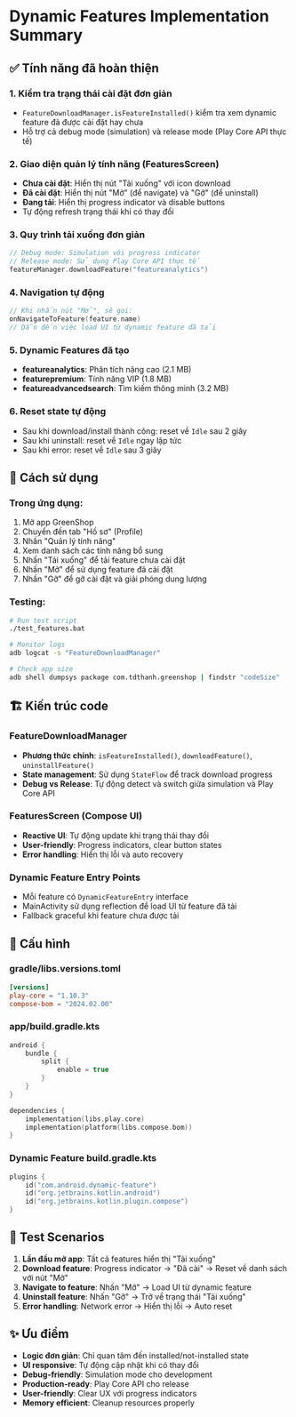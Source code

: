 # Dynamic Features Implementation Summary

## ✅ Tính năng đã hoàn thiện

### 1. **Kiểm tra trạng thái cài đặt đơn giản**
- `FeatureDownloadManager.isFeatureInstalled()` kiểm tra xem dynamic feature đã được cài đặt hay chưa
- Hỗ trợ cả debug mode (simulation) và release mode (Play Core API thực tế)

### 2. **Giao diện quản lý tính năng (FeaturesScreen)**
- **Chưa cài đặt**: Hiển thị nút "Tải xuống" với icon download
- **Đã cài đặt**: Hiển thị nút "Mở" (để navigate) và "Gỡ" (để uninstall)
- **Đang tải**: Hiển thị progress indicator và disable buttons
- Tự động refresh trạng thái khi có thay đổi

### 3. **Quy trình tải xuống đơn giản**
```kotlin
// Debug mode: Simulation với progress indicator
// Release mode: Sử dụng Play Core API thực tế
featureManager.downloadFeature("featureanalytics")
```

### 4. **Navigation tự động**
```kotlin
// Khi nhấn nút "Mở", sẽ gọi:
onNavigateToFeature(feature.name)
// Dẫn đến việc load UI từ dynamic feature đã tải
```

### 5. **Dynamic Features đã tạo**
- **featureanalytics**: Phân tích nâng cao (2.1 MB)
- **featurepremium**: Tính năng VIP (1.8 MB) 
- **featureadvancedsearch**: Tìm kiếm thông minh (3.2 MB)

### 6. **Reset state tự động**
- Sau khi download/install thành công: reset về `Idle` sau 2 giây
- Sau khi uninstall: reset về `Idle` ngay lập tức
- Sau khi error: reset về `Idle` sau 3 giây

## 🎯 Cách sử dụng

### Trong ứng dụng:
1. Mở app GreenShop
2. Chuyển đến tab "Hồ sơ" (Profile)
3. Nhấn "Quản lý tính năng"
4. Xem danh sách các tính năng bổ sung
5. Nhấn "Tải xuống" để tải feature chưa cài đặt
6. Nhấn "Mở" để sử dụng feature đã cài đặt
7. Nhấn "Gỡ" để gỡ cài đặt và giải phóng dung lượng

### Testing:
```bash
# Run test script
./test_features.bat

# Monitor logs
adb logcat -s "FeatureDownloadManager"

# Check app size
adb shell dumpsys package com.tdthanh.greenshop | findstr "codeSize"
```

## 🏗️ Kiến trúc code

### FeatureDownloadManager
- **Phương thức chính**: `isFeatureInstalled()`, `downloadFeature()`, `uninstallFeature()`
- **State management**: Sử dụng `StateFlow` để track download progress
- **Debug vs Release**: Tự động detect và switch giữa simulation và Play Core API

### FeaturesScreen (Compose UI)
- **Reactive UI**: Tự động update khi trạng thái thay đổi
- **User-friendly**: Progress indicators, clear button states
- **Error handling**: Hiển thị lỗi và auto recovery

### Dynamic Feature Entry Points
- Mỗi feature có `DynamicFeatureEntry` interface
- MainActivity sử dụng reflection để load UI từ feature đã tải
- Fallback graceful khi feature chưa được tải

## 🔧 Cấu hình

### gradle/libs.versions.toml
```toml
[versions]
play-core = "1.10.3"
compose-bom = "2024.02.00"
```

### app/build.gradle.kts
```kotlin
android {
    bundle {
        split {
            enable = true
        }
    }
}

dependencies {
    implementation(libs.play.core)
    implementation(platform(libs.compose.bom))
}
```

### Dynamic Feature build.gradle.kts
```kotlin
plugins {
    id("com.android.dynamic-feature")
    id("org.jetbrains.kotlin.android")
    id("org.jetbrains.kotlin.plugin.compose")
}
```

## 📱 Test Scenarios

1. **Lần đầu mở app**: Tất cả features hiển thị "Tải xuống"
2. **Download feature**: Progress indicator → "Đã cài" → Reset về danh sách với nút "Mở"
3. **Navigate to feature**: Nhấn "Mở" → Load UI từ dynamic feature
4. **Uninstall feature**: Nhấn "Gỡ" → Trở về trạng thái "Tải xuống"
5. **Error handling**: Network error → Hiển thị lỗi → Auto reset

## ✨ Ưu điểm

- **Logic đơn giản**: Chỉ quan tâm đến installed/not-installed state
- **UI responsive**: Tự động cập nhật khi có thay đổi
- **Debug-friendly**: Simulation mode cho development
- **Production-ready**: Play Core API cho release
- **User-friendly**: Clear UX với progress indicators
- **Memory efficient**: Cleanup resources properly
